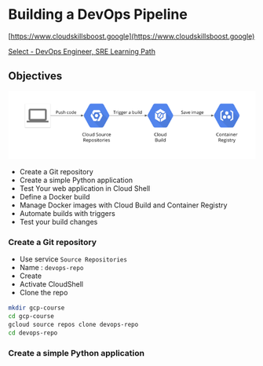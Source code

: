 # Building a DevOps Pipeline

[https://www.cloudskillsboost.google](https://www.cloudskillsboost.google)

[Select - DevOps Engineer, SRE Learning Path](https://www.cloudskillsboost.google/paths)


## Objectives

![.images/devops-pipeline.png](.images/devops-pipeline.png)

- Create a Git repository
- Create a simple Python application
- Test Your web application in Cloud Shell
- Define a Docker build
- Manage Docker images with Cloud Build and Container Registry
- Automate builds with triggers
- Test your build changes


### Create a Git repository

- Use service `Source Repositories`
- Name : `devops-repo`
- Create
- Activate CloudShell
- Clone the repo

```bash
mkdir gcp-course
cd gcp-course
gcloud source repos clone devops-repo
cd devops-repo
```

### Create a simple Python application

